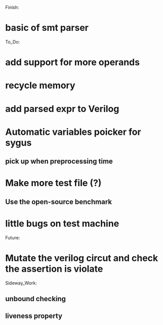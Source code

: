 Finish:
# basic of smt parser

To_Do:

# add support for more operands

# recycle memory

# add parsed expr to Verilog

# Automatic variables poicker for sygus

## pick up when preprocessing time

#   Make more test file (?)
##  Use the open-source benchmark

# little bugs on test machine

Future:
#   Mutate the verilog circut and check the assertion is violate

Sideway_Work: 
##  unbound checking
##  liveness property